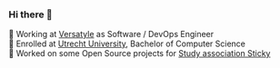### Hi there 👋

💼 Working at [Versatyle](https://github.com/ZenitTeam/) as Software / DevOps Engineer <br>
🏫 Enrolled at [Utrecht University](https://www.uu.nl/en), Bachelor of Computer Science <br>
🔧 Worked on some Open Source projects for [Study association Sticky](https://github.com/svsticky/)
